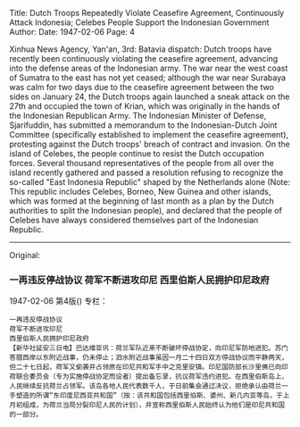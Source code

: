 Title: Dutch Troops Repeatedly Violate Ceasefire Agreement, Continuously Attack Indonesia; Celebes People Support the Indonesian Government
Author:
Date: 1947-02-06
Page: 4

Xinhua News Agency, Yan'an, 3rd: Batavia dispatch: Dutch troops have recently been continuously violating the ceasefire agreement, advancing into the defense areas of the Indonesian army. The war near the west coast of Sumatra to the east has not yet ceased; although the war near Surabaya was calm for two days due to the ceasefire agreement between the two sides on January 24, the Dutch troops again launched a sneak attack on the 27th and occupied the town of Krian, which was originally in the hands of the Indonesian Republican Army. The Indonesian Minister of Defense, Sjarifuddin, has submitted a memorandum to the Indonesian-Dutch Joint Committee (specifically established to implement the ceasefire agreement), protesting against the Dutch troops' breach of contract and invasion. On the island of Celebes, the people continue to resist the Dutch occupation forces. Several thousand representatives of the people from all over the island recently gathered and passed a resolution refusing to recognize the so-called "East Indonesia Republic" shaped by the Netherlands alone (Note: This republic includes Celebes, Borneo, New Guinea and other islands, which was formed at the beginning of last month as a plan by the Dutch authorities to split the Indonesian people), and declared that the people of Celebes have always considered themselves part of the Indonesian Republic.



<hr /> 

Original: 


### 一再违反停战协议  荷军不断进攻印尼  西里伯斯人民拥护印尼政府

1947-02-06
第4版()
专栏：

    一再违反停战协议
    荷军不断进攻印尼
    西里伯斯人民拥护印尼政府
    【新华社延安三日电】巴达维亚讯：荷兰军队近来不断破坏停战协定，向印尼军防地进犯。苏门答腊西岸以东附近战事，仍未停止；泗水附近战事虽因一月二十四日双方停战协议而平静两天，但二十七日起，荷军又偷袭并占领原在印尼共和军手中之克里安镇。印尼国防部长沙里佛已向印荷联合委员会（专为实施停战协定而设者）提出备忘录，抗议荷军违约进犯。在西里伯斯岛上，人民继续反抗荷兰占领军。该岛各地人民代表数千人，于日前集会通过决议，拒绝承认由荷兰一手塑造的所谓“东印度尼西亚共和国”（按：该共和国包括西里伯斯、婆州、新几内亚等岛，于上月初组成，为荷兰当局分裂印尼人民的计划），并宣称西里伯斯人民始终认为他们是印尼共和国的一部分。
